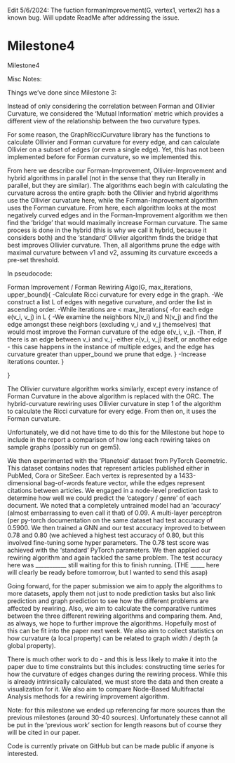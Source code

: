 Edit 5/6/2024: The fuction formanImprovement(G, vertex1, vertex2) has a known bug. Will update ReadMe after addressing the issue.



# Milestone4
Milestone4


Misc Notes:


Things we’ve done since Milestone 3:

Instead of only considering the correlation between Forman and Ollivier Curvature, we considered the ‘Mutual Information’ metric which provides a different view of the relationship between the two curvature types. 

For some reason, the GraphRicciCurvature library has the functions to calculate Ollivier and Forman curvature for every edge, and can calculate Ollivier on a subset of edges (or even a single edge). Yet, this has not been implemented before for Forman curvature, so we implemented this. 

From here we describe our Forman-Improvement, Ollivier-Improvement and hybrid algorithms in parallel (not in the sense that they run literally in parallel, but they are similar). The algorithms each begin with calculating the curvature across the entire graph: both the Ollivier and hybrid algorithms use the Ollivier curvature here, while the Forman-Improvement algorithm uses the Forman curvature. From here, each algorithm looks at the most negatively curved edges and in the Forman-Improvement algorithm we then find the ‘bridge’ that would maximally increase Forman curvature. The same process is done in the hybrid (this is why we call it hybrid, because it considers both) and the ‘standard’ Ollivier algorithm finds the bridge that best improves Ollivier curvature. Then, all algorithms prune the edge with maximal curvature between v1 and v2, assuming its curvature exceeds a pre-set threshold. 

In pseudocode:

Forman Improvement / Forman Rewiring Algo(G, max_iterations, upper_bound){
	-Calculate Ricci curvature for every edge in the graph. 
	-We construct a list L of edges with negative curvature, and order the list in ascending order.
	-While iterations are < max_iterations{
		-for each edge e(v_i, v_j) in L {
			-We examine the neighbors N(v_i) and N(v_j) and find the edge amongst these 			neighbors (excluding v_i and v_j themselves) that would most improve the Forman 			curvature of the edge e(v_i, v_j).
			-Then, if there is an edge between v_i and v_j -either e(v_i, v_j) itself, or another edge - 			this case happens in the instance of multiple edges,  and the edge has curvature 			greater than upper_bound we prune that edge.
		}
		-Increase iterations counter.
	}

}


The Ollivier curvature algorithm works similarly, except every instance of Forman Curvature in the above algorithm is replaced with the ORC. The hybrid-curvature rewiring uses Ollivier curvature in step 1 of the algorithm to calculate the Ricci curvature for every edge. From then on, it uses the Forman curvature.

Unfortunately, we did not have time to do this for the Milestone but hope to include in the report a comparison of how long each rewiring takes on sample graphs (possibly run on gem5). 


We then experimented with the ‘Planetoid’  dataset from PyTorch Geometric. This dataset contains nodes that represent articles published either in PubMed, Cora or SiteSeer. Each vertex is represented by a 1433-dimensional bag-of-words feature vector, while the edges represent citations between articles. We engaged in a node-level prediction task to determine how well we could predict the ‘category / genre’ of each document. We noted that a completely untrained model had an ‘accuracy’ (almost embarrassing to even call it that) of 0.09. A multi-layer perceptron (per py-torch documentation on the same dataset had test accuracy of 0.5900. We then trained a GNN and our test accuracy improved to between 0.78 and 0.80 (we achieved a highest test accuracy of 0.80, but this involved fine-tuning some hyper parameters. The 0.78 test score was achieved with the ‘standard’ PyTorch parameters. We then applied our rewiring algorithm and again tackled the same problem. The test accuracy here was ___________ still waiting for this to finish running. (THE _____ here will clearly be ready before tomorrow, but I wanted to send this asap)

Going forward, for the paper submission we aim to apply the algorithms to more datasets, apply them not just to node prediction tasks but also link prediction and graph prediction to see how the different problems are affected by rewiring. Also, we aim to calculate the comparative runtimes between the three different rewiring algorithms and comparing them. And, as always, we hope to further improve the algorithms. Hopefully most of this can be fit into the paper next week. We also aim to collect statistics on how curvature (a local property) can be related to graph width / depth (a global property).

There is much other work to do - and this is less likely to make it into the paper due to time constraints but this includes: constructing time series for how the curvature of edges changes during the rewiring process. While this is already intrinsically calculated, we must store the data and then create a visualization for it. We also aim to compare Node-Based Multifractal Analysis methods for a rewiring improvement algorithm. 

Note: for this milestone we ended up referencing far more sources than the previous milestones (around 30-40 sources). Unfortunately these cannot all be put in the ‘previous work’ section for length reasons but of course they will be cited in our paper. 

Code is currently private on GitHub but can be made public if anyone is interested. 
